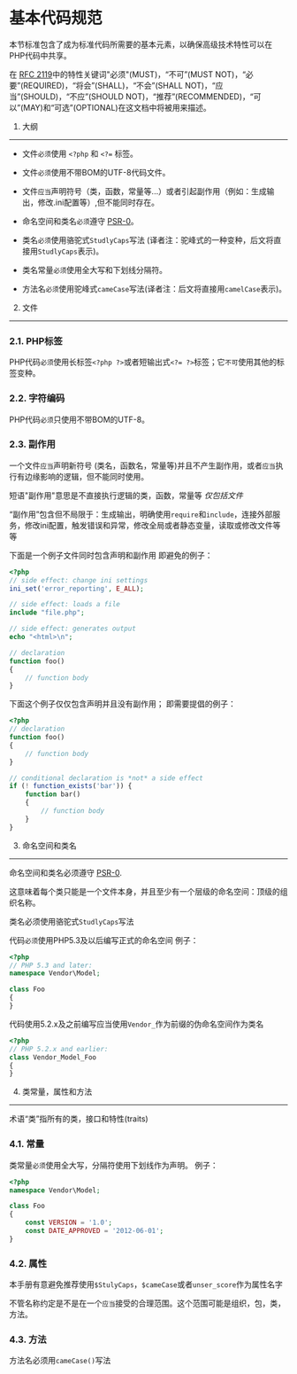 基本代码规范
=====================

本节标准包含了成为标准代码所需要的基本元素，以确保高级技术特性可以在PHP代码中共享。

在 [RFC 2119][]中的特性关键词"必须"(MUST)，“不可”(MUST NOT)，“必要”(REQUIRED)，“将会”(SHALL)，“不会”(SHALL NOT)，“应当”(SHOULD)，“不应”(SHOULD NOT)，“推荐”(RECOMMENDED)，“可以”(MAY)和“可选”(OPTIONAL)在这文档中将被用来描述。

[RFC 2119]: http://www.ietf.org/rfc/rfc2119.txt
[PSR-0]: https://github.com/php-fig/fig-standards/blob/master/accepted/zh_CN/PSR-0.md


1. 大纲 
-----------

- 文件`必须`使用 `<?php` 和 `<?=` 标签。

- 文件`必须`使用不带BOM的UTF-8代码文件。

- 文件`应当`声明符号（类，函数，常量等...）或者引起副作用（例如：生成输出，修改.ini配置等）,但不能同时存在。

- 命名空间和类名`必须`遵守 [PSR-0][]。

- 类名`必须`使用骆驼式`StudlyCaps`写法 (译者注：驼峰式的一种变种，后文将直接用`StudlyCaps`表示)。

- 类名常量`必须`使用全大写和下划线分隔符。

- 方法名`必须`使用驼峰式`cameCase`写法(译者注：后文将直接用`camelCase`表示)。


2. 文件
--------

### 2.1. PHP标签

PHP代码`必须`使用长标签`<?php ?>`或者短输出式`<?= ?>`标签；它`不可`使用其他的标签变种。

### 2.2. 字符编码

PHP代码`必须`只使用不带BOM的UTF-8。

### 2.3. 副作用

一个文件`应当`声明新符号 (类名，函数名，常量等)并且不产生副作用，或者`应当`执行有边缘影响的逻辑，但不能同时使用。

短语"副作用"意思是不直接执行逻辑的类，函数，常量等 *仅包括文件*

“副作用”包含但不局限于：生成输出，明确使用`require`和`include`，连接外部服务，修改ini配置，触发错误和异常，修改全局或者静态变量，读取或修改文件等等

下面是一个例子文件同时包含声明和副作用
即避免的例子：

```php
<?php   
// side effect: change ini settings
ini_set('error_reporting', E_ALL);

// side effect: loads a file
include "file.php";

// side effect: generates output
echo "<html>\n";

// declaration
function foo()
{
    // function body
}
```

下面这个例子仅仅包含声明并且没有副作用；
即需要提倡的例子：

```php
<?php
// declaration
function foo()
{
    // function body
}

// conditional declaration is *not* a side effect
if (! function_exists('bar')) {
    function bar()
    {
        // function body
    }
}
```


3. 命名空间和类名
----------------------------

命名空间和类名必须遵守 [PSR-0][].

这意味着每个类只能是一个文件本身，并且至少有一个层级的命名空间：顶级的组织名称。

类名必须使用骆驼式`StudlyCaps`写法

代码`必须`使用PHP5.3及以后编写正式的命名空间
例子：

```php
<?php
// PHP 5.3 and later:
namespace Vendor\Model;

class Foo
{
}
```

代码使用5.2.x及之前编写应当使用`Vendor_`作为前缀的伪命名空间作为类名

```php
<?php
// PHP 5.2.x and earlier:
class Vendor_Model_Foo
{
}
```

4. 类常量，属性和方法
-------------------------------------------

术语“类”指所有的类，接口和特性(traits)

### 4.1. 常量

类常量`必须`使用全大写，分隔符使用下划线作为声明。
例子：

```php
<?php
namespace Vendor\Model;

class Foo
{
    const VERSION = '1.0';
    const DATE_APPROVED = '2012-06-01';
}
```

### 4.2. 属性

本手册有意避免推荐使用`$StulyCaps`，`$cameCase`或者`unser_score`作为属性名字

不管名称约定是不是在一个`应当`接受的合理范围。这个范围可能是组织，包，类，方法。

### 4.3. 方法

方法名必须用`cameCase()`写法
